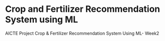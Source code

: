 # Crop and Fertilizer Recommendation System using ML
AICTE Project Crop  &amp; Fertilizer Recommendation System Using ML- Week2
